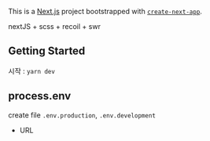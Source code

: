 This is a [Next.js](https://nextjs.org/) project bootstrapped with [`create-next-app`](https://github.com/vercel/next.js/tree/canary/packages/create-next-app).

nextJS + scss + recoil + swr

## Getting Started

시작 : `yarn dev`

## process.env

create file `.env.production`, `.env.development`

- URL
